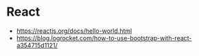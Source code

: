 # React 
- https://reactjs.org/docs/hello-world.html
- https://blog.logrocket.com/how-to-use-bootstrap-with-react-a354715d1121/